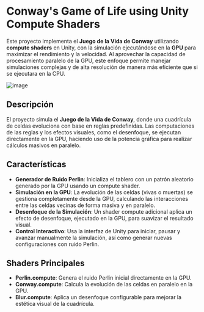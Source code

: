 # Conway's Game of Life using Unity Compute Shaders

Este proyecto implementa el **Juego de la Vida de Conway** utilizando **compute shaders** en Unity, con la simulación ejecutándose en la **GPU** para maximizar el rendimiento y la velocidad. Al aprovechar la capacidad de procesamiento paralelo de la GPU, este enfoque permite manejar simulaciones complejas y de alta resolución de manera más eficiente que si se ejecutara en la CPU.

![image](https://github.com/user-attachments/assets/caa1ad9c-600e-44af-ad77-2e95129455fa)


## Descripción

El proyecto simula el **Juego de la Vida de Conway**, donde una cuadrícula de celdas evoluciona con base en reglas predefinidas. Las computaciones de las reglas y los efectos visuales, como el desenfoque, se ejecutan directamente en la GPU, haciendo uso de la potencia gráfica para realizar cálculos masivos en paralelo.

## Características

- **Generador de Ruido Perlin**: Inicializa el tablero con un patrón aleatorio generado por la GPU usando un compute shader.
- **Simulación en la GPU**: La evolución de las celdas (vivas o muertas) se gestiona completamente desde la GPU, calculando las interacciones entre las celdas vecinas de forma masiva y en paralelo.
- **Desenfoque de la Simulación**: Un shader compute adicional aplica un efecto de desenfoque, ejecutado en la GPU, para suavizar el resultado visual.
- **Control Interactivo**: Usa la interfaz de Unity para iniciar, pausar y avanzar manualmente la simulación, así como generar nuevas configuraciones con ruido Perlin.

## Shaders Principales

- **Perlin.compute**: Genera el ruido Perlin inicial directamente en la GPU.
- **Conway.compute**: Calcula la evolución de las celdas en paralelo en la GPU.
- **Blur.compute**: Aplica un desenfoque configurable para mejorar la estética visual de la cuadrícula.
